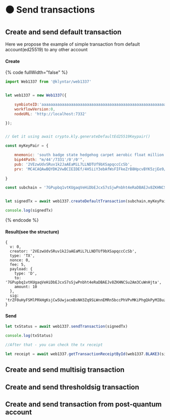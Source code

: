 # 🟠 Send transactions

## Create and send default transaction

Here we propose the example of simple transaction from default account(ed25519) to any other account

#### Create

{% code fullWidth="false" %}
```javascript
import Web1337 from '@klyntar/web1337'


let web1337 = new Web1337({

    symbioteID:'aaaaaaaaaaaaaaaaaaaaaaaaaaaaaaaaaaaaaaaaaaaaaaaaaaaaaaaaaaaaaaaa',
    workflowVersion:0,
    nodeURL: 'http://localhost:7332'

});


// Get it using await crypto.kly.generateDefaultEd25519Keypair()

const myKeyPair = {

    mnemonic: 'south badge state hedgehog carpet aerobic float million enforce opinion hungry race',
    bip44Path: "m/44'/7331'/0'/0'",
    pub: '2VEzwUdvSRuv1k2JaAEaMiL7LLNDTUf9bXSapqccCcSb',
    prv: 'MC4CAQAwBQYDK2VwBCIEIDEf/4H5iiY3ebAfWsFIFkeZrB8HpcvBYK5zjEe9/8ga'
      
}

const subchain = '7GPupbq1vtKUgaqVeHiDbEJcxS7sSjwPnbht4eRaDBAEJv8ZKHNCSu2Am3CuWnHjta'


let signedTx = await web1337.createDefaultTransaction(subchain,myKeyPair.pub,myKeyPair.prv,0,'7GPupbq1vtKUgaqVeHiDbEJcxS7sSjwPnbht4eRaDBAEJv8ZKHNCSu2Am3CuWnHjta',5,10)

console.log(signedTx)
```
{% endcode %}

#### Result(see the structure)

```json5
{
  v: 0,
  creator: '2VEzwUdvSRuv1k2JaAEaMiL7LLNDTUf9bXSapqccCcSb',
  type: 'TX',
  nonce: 0,
  fee: 5,
  payload: {
    type: 'D',
    to: '7GPupbq1vtKUgaqVeHiDbEJcxS7sSjwPnbht4eRaDBAEJv8ZKHNCSu2Am3CuWnHjta',
    amount: 10
  },
  sig: 'trZF0uHyFSMlPRkHgKsjCw5UwjacmBsNH3Zq9SLWnnEMRn5bccPhVPvMKiPhgQkPyMIBuzW76GcoDXaYB0usAg=='
}
```

#### Send

```javascript
let txStatus = await web1337.sendTransaction(signedTx)

console.log(txStatus)

//After that - you can check the tx receipt

let receipt = await web1337.getTransactionReceiptById(web1337.BLAKE3(signedTx.sig))
```



## Create and send multisig transaction





## Create and send  thresholdsig transaction





## Create and send transaction from post-quantum account



##
